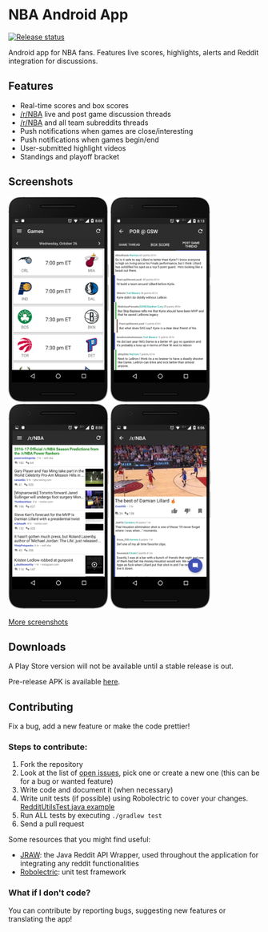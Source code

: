 # NBA Android App
[![Release status](https://img.shields.io/badge/release-v0.2.0--alpha-red.svg)](https://github.com/jorgegil96/All-NBA/releases)

Android app for NBA fans. Features live scores, highlights, alerts and Reddit integration for discussions.

## Features
* Real-time scores and box scores
* [/r/NBA](https://www.reddit.com/r/nba) live and post game discussion threads
* [/r/NBA](https://www.reddit.com/r/nba) and all team subreddits threads
* Push notifications when games are close/interesting
* Push notifications when games begin/end
* User-submitted highlight videos
* Standings and playoff bracket

## Screenshots
<img src="art/games.png" alt="Ready" width="200px;"/>
<img src="art/game_threads.png" alt="Ready" width="200px;"/>
<img src="art/reddit_feed.png" alt="Ready" width="200px;"/>
<img src="art/submission.png" alt="Ready" width="200px;"/>

[More screenshots](http://imgur.com/a/4h75K)

## Downloads

A Play Store version will not be available until a stable release is out.  

Pre-release APK is available [here](https://github.com/jorgegil96/All-NBA/releases).

## Contributing  

Fix a bug, add a new feature or make the code prettier!

### Steps to contribute:
1. Fork the repository
2. Look at the list of [open issues](https://github.com/jorgegil96/All-NBA/issues), pick one or create a new one (this can be for a bug or wanted feature)
3. Write code and document it (when necessary)
4. Write unit tests (if possible) using Robolectric to cover your changes. [RedditUtilsTest.java example](https://github.com/jorgegil96/All-NBA/blob/master/app/src/test/java/com/gmail/jorgegilcavazos/ballislife/Utils/RedditUtilsTest.java)
5. Run ALL tests by executing `./gradlew test`
6. Send a pull request

Some resources that you might find useful:
* [JRAW](https://github.com/thatJavaNerd/JRAW): the Java Reddit API Wrapper, used throughout the application for integrating any reddit functionalities  
* [Robolectric](http://robolectric.org/): unit test framework  

### What if I don't code?  

You can contribute by reporting bugs, suggesting new features or translating the app!

